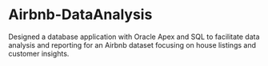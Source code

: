 # Airbnb-DataAnalysis

Designed a database application with Oracle Apex and SQL to facilitate data analysis and reporting for an Airbnb dataset focusing on house listings and customer insights.
